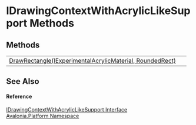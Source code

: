 # IDrawingContextWithAcrylicLikeSupport Methods




## Methods
<table>
<tr>
<td><a href="M_Avalonia_Platform_IDrawingContextWithAcrylicLikeSupport_DrawRectangle">DrawRectangle(IExperimentalAcrylicMaterial, RoundedRect)</a></td>
<td> </td>
</tr>
</table>

## See Also


#### Reference
<a href="T_Avalonia_Platform_IDrawingContextWithAcrylicLikeSupport">IDrawingContextWithAcrylicLikeSupport Interface</a>  
<a href="N_Avalonia_Platform">Avalonia.Platform Namespace</a>  
